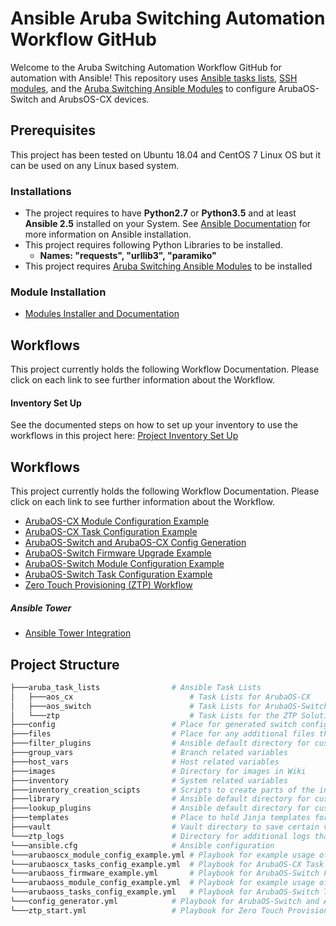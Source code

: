 # Ansible Aruba Switching Automation Workflow GitHub 
Welcome to the Aruba Switching Automation Workflow GitHub for automation with Ansible!
This repository uses [Ansible tasks lists](https://github.com/aruba/aruba-switch-ansible/tree/master/aruba_task_lists), [SSH modules](https://github.com/aruba/aruba-switch-ansible/tree/master/library), and the [Aruba Switching Ansible Modules](https://github.com/aruba/aruba-ansible-modules)
 to configure ArubaOS-Switch and ArubsOS-CX devices.

## Prerequisites
This project has been tested on Ubuntu 18.04 and CentOS 7 Linux OS but it can be used on any Linux based system.

### Installations
* The project requires to have **Python2.7** or **Python3.5** and at least **Ansible 2.5** installed on your System. See [Ansible Documentation](https://docs.ansible.com/ansible/latest/installation_guide/intro_installation.html) for more information on Ansible installation.
* This project requires following Python Libraries to be installed. 
    * **Names: "requests", "urllib3", "paramiko"**
* This project requires [Aruba Switching Ansible Modules](https://github.com/aruba/aruba-ansible-modules) to be installed

### Module Installation
* [Modules Installer and Documentation](https://github.com/aruba/aruba-ansible-modules)

    
## Workflows
This project currently holds the following Workflow Documentation. Please click on each link to see further information about the Workflow.

#### Inventory Set Up
See the documented steps on how to set up your inventory to use the workflows in this project here: [Project Inventory Set Up](https://github.hpe.com/switchautomation/arubaos-switch-ansible/wiki/Project-Inventory-Set-Up)
    
## Workflows
This project currently holds the following Workflow Documentation. Please click on each link to see further information about the Workflow.

* [ArubaOS-CX Module Configuration Example](https://github.com/aruba/aruba-switch-ansible/wiki/ArubaOS-CX-Module-Configuration-Example)
* [ArubaOS-CX Task Configuration Example](https://github.com/aruba/aruba-switch-ansible/wiki/ArubaOS-CX-Task-Configuration-Example) 
* [ArubaOS-Switch and ArubaOS-CX Config Generation](https://github.com/aruba/aruba-switch-ansible/wiki/ArubaOS-Switch-and-ArubaOS-CX-Config-Generation)
* [ArubaOS-Switch Firmware Upgrade Example](https://github.com/aruba/aruba-switch-ansible/wiki/ArubaOS-Switch-Firmware-Upgrade-Example)
* [ArubaOS-Switch Module Configuration Example](https://github.com/aruba/aruba-switch-ansible/wiki/ArubaOS-Switch-Module-Configuration-Example)
* [ArubaOS-Switch Task Configuration Example](https://github.com/aruba/aruba-switch-ansible/wiki/ArubaOS-Switch-Task-Configuration-Example)
* [Zero Touch Provisioning (ZTP) Workflow](https://github.com/aruba/aruba-switch-ansible/wiki/Zero-Touch-Provisioning-(ZTP)-Workflow)


##### Ansible Tower
* [Ansible Tower Integration](https://github.hpe.com/switchautomation/arubaos-switch-ansible/wiki/Ansible-Tower-Integration)



## Project Structure
```bash
├───aruba_task_lists                # Ansible Task Lists
│   ├───aos_cx                          # Task Lists for ArubaOS-CX
│   ├───aos_switch                      # Task Lists for ArubaOS-Switch
│   └───ztp                             # Task Lists for the ZTP Solution
├───config                          # Place for generated switch configs
├───files                           # Place for any additional files that are used in tasks
├───filter_plugins                  # Ansible default directory for custom filter plugins
├───group_vars                      # Branch related variables 
├───host_vars                       # Host related variables
├───images                          # Directory for images in Wiki
├───inventory                       # System related variables
├───inventory_creation_scipts       # Scripts to create parts of the inventory from sources i.e. csv
├───library                         # Ansible default directory for custom modules
├───lookup_plugins                  # Ansible default directory for custom lookup plugins
├───templates                       # Place to hold Jinja templates for config generation
├───vault                           # Vault directory to save certain variables encrypted 
└───ztp_logs                        # Directory for additional logs that get created in the ZTP Solution
└───ansible.cfg                     # Ansible configuration
└───arubaoscx_module_config_example.yml # Playbook for example usage of ArubaOS-CX Modules.
└───arubaoscx_tasks_config_example.yml  # Playbook for ArubaOS-CX Task List Configuration Example Workflow
└───arubaoss_firmware_example.yml       # Playbook for ArubaOS-Switch Firmware Upgrade Example Workflow
└───arubaoss_module_config_example.yml  # Playbook for example usage of ArubaOS-Switch Modules.
└───arubaoss_tasks_config_example.yml   # Playbook for ArubaOS-Switch Task List Configuration Example Workflow
└───config_generator.yml            # Playbook for ArubaOS-Switch and ArubaOS-CX Config Generation Workflow
└───ztp_start.yml                   # Playbook for Zero Touch Provisioning (ZTP) Workflow
```
  
